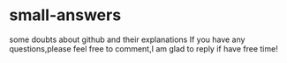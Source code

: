# small-answers
some doubts about github and their explanations
If you have any questions,please feel free to comment,I am glad to reply if have free time!
